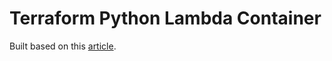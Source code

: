 # Terraform Python Lambda Container

Built based on this [article](https://hands-on.cloud/terraform-deploy-python-lambda-container-image/).
